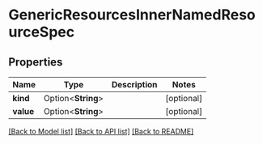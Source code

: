 # GenericResourcesInnerNamedResourceSpec

## Properties

Name | Type | Description | Notes
------------ | ------------- | ------------- | -------------
**kind** | Option<**String**> |  | [optional]
**value** | Option<**String**> |  | [optional]

[[Back to Model list]](../README.md#documentation-for-models) [[Back to API list]](../README.md#documentation-for-api-endpoints) [[Back to README]](../README.md)


